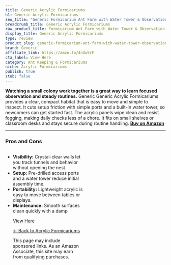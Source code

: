 ```yaml
---
title: Generic Acrylic Formicariums
h1: Generic Acrylic Formicariums
seo_title: "Generic Formicarium Ant Farm with Water Tower & Observation\u2026"
breadcrumb_title: Generic Acrylic Formicariums
raw_product_title: Formicarium Ant Farm with Water Tower & Observation Nest
display_title: Generic Acrylic Formicariums
type: review
product_slug: generic-formicarium-ant-farm-with-water-tower-observation-nest
brand: Generic
affiliate_link: https://amzn.to/4nUw5rF
cta_label: View Here
category: Ant Keeping & Formicariums
niche: Acrylic Formicariums
publish: true
stub: false
---
```


<div id="intro" class="full-width">
  <p><strong>Watching a small colony work together is a great way to learn focused observation and steady routines.</strong> Generic Generic Acrylic Formicariums provides a clear, compact habitat that is easy to move and simple to inspect. It cuts setup friction with simple ports and a built-in water tower, so newcomers can get started fast. The acrylic panels wipe clean and resist fogging, making daily checks less of a chore. It fits on small shelves or classroom desks and stays secure during routine handling. <a href="https://amzn.to/4nUw5rF" rel="nofollow sponsored noopener" target="_blank"><strong>Buy on Amazon</strong></a></p>
</div>

<hr />
<h3 id="pros-cons">Pros and Cons</h3>
<div class="pc-grid" style="display:grid;grid-template-columns:1fr 1fr;gap:16px;">
  <ul>
    <li><strong>Visibility:</strong> Crystal-clear walls let you track tunnels and behavior without opening the nest.</li>
    <li><strong>Setup:</strong> Pre-drilled access ports and a water tower reduce initial assembly time.</li>
    <li><strong>Portability:</strong> Lightweight acrylic is easy to move between tables or displays.</li>
    <li><strong>Maintenance:</strong> Smooth surfaces clean quickly with a damp
<p><a class="btn" href="https://amzn.to/4nUw5rF" target="_blank" rel="nofollow sponsored noopener">View Here</a></p>
<p><a href="/roundups/ant-keeping-formicariums/acrylic-formicariums/">← Back to Acrylic Formicariums</a></p>
<aside class="disclosure">This page may include sponsored links. As an Amazon Associate, this site may earn from qualifying purchases.</aside>
